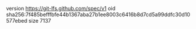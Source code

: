 version https://git-lfs.github.com/spec/v1
oid sha256:7f485befffbfe44b1367aba27b1ee8003c6416b8d7cd5a99ddfc30d10577ebed
size 7137

